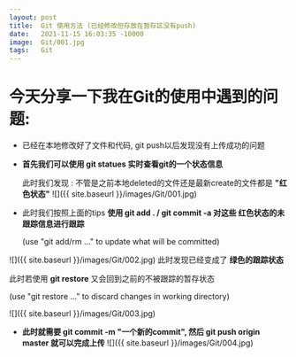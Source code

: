 ```yaml
---
layout: post
title:  Git 使用方法 (已经修改但存放在暂存区没有push)
date:   2021-11-15 16:03:35 -10000
image:  Git/001.jpg
tags:   Git
---
```


# 今天分享一下我在Git的使用中遇到的问题:
* 已经在本地修改好了文件和代码, git push以后发现没有上传成功的问题

* __首先我们可以使用 git statues 实时查看git的一个状态信息__

    此时我们发现 : 不管是之前本地deleted的文件还是最新create的文件都是 __"红色状态"__
![]({{ site.baseurl }}/images/Git/001.jpg)

* 此时我们按照上面的tips
    __使用 git add . / git commit -a 对这些 红色状态的未跟踪信息进行跟踪__ 
    
    (use "git add/rm <file>..." to update what will be committed)

![]({{ site.baseurl }}/images/Git/002.jpg)
    此时发现已经变成了 __绿色的跟踪状态__

  此时若使用 __git restore__ 又会回到之前的不被跟踪的暂存状态

  (use "git restore <file>..." to discard changes in working directory)

![]({{ site.baseurl }}/images/Git/003.jpg)

* __此时就需要 git commit -m "一个新的commit", 然后 git push origin master 就可以完成上传__
![]({{ site.baseurl }}/images/Git/004.jpg)